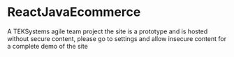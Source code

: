 # ReactJavaEcommerce
A TEKSystems agile team project 
the site is a prototype and is hosted without secure content, please go to settings and allow insecure content for a complete  demo of the site
